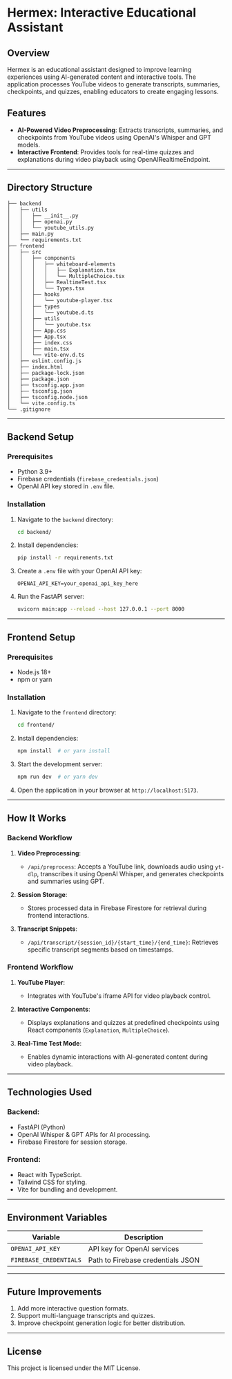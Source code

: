 # Hermex: Interactive Educational Assistant

## Overview

Hermex is an educational assistant designed to improve learning experiences using AI-generated content and interactive tools. The application processes YouTube videos to generate transcripts, summaries, checkpoints, and quizzes, enabling educators to create engaging lessons.

## Features

- **AI-Powered Video Preprocessing**: Extracts transcripts, summaries, and checkpoints from YouTube videos using OpenAI's Whisper and GPT models.
- **Interactive Frontend**: Provides tools for real-time quizzes and explanations during video playback using OpenAIRealtimeEndpoint.

---

## Directory Structure

```
├── backend
│   ├── utils
│   │   ├── __init__.py
│   │   ├── openai.py
│   │   └── youtube_utils.py
│   ├── main.py
│   └── requirements.txt
├── frontend
│   ├── src
│   │   ├── components
│   │   │   ├── whiteboard-elements
│   │   │   │   ├── Explanation.tsx
│   │   │   │   └── MultipleChoice.tsx
│   │   │   ├── RealtimeTest.tsx
│   │   │   └── Types.tsx
│   │   ├── hooks
│   │   │   └── youtube-player.tsx
│   │   ├── types
│   │   │   └── youtube.d.ts
│   │   ├── utils
│   │   │   └── youtube.tsx
│   │   ├── App.css
│   │   ├── App.tsx
│   │   ├── index.css
│   │   ├── main.tsx
│   │   └── vite-env.d.ts
│   ├── eslint.config.js
│   ├── index.html
│   ├── package-lock.json
│   ├── package.json
│   ├── tsconfig.app.json
│   ├── tsconfig.json
│   ├── tsconfig.node.json
│   └── vite.config.ts
└── .gitignore
```

---

## Backend Setup

### Prerequisites

- Python 3.9+
- Firebase credentials (`firebase_credentials.json`)
- OpenAI API key stored in `.env` file.

### Installation

1. Navigate to the `backend` directory:
    ```bash
    cd backend/
    ```

2. Install dependencies:
    ```bash
    pip install -r requirements.txt
    ```

3. Create a `.env` file with your OpenAI API key:
    ```env
    OPENAI_API_KEY=your_openai_api_key_here
    ```

4. Run the FastAPI server:
    ```bash
    uvicorn main:app --reload --host 127.0.0.1 --port 8000
    ```

---

## Frontend Setup

### Prerequisites

- Node.js 18+
- npm or yarn

### Installation

1. Navigate to the `frontend` directory:
    ```bash
    cd frontend/
    ```

2. Install dependencies:
    ```bash
    npm install  # or yarn install
    ```

3. Start the development server:
    ```bash
    npm run dev  # or yarn dev
    ```

4. Open the application in your browser at `http://localhost:5173`.

---

## How It Works

### Backend Workflow

1. **Video Preprocessing**:
    - `/api/preprocess`: Accepts a YouTube link, downloads audio using `yt-dlp`, transcribes it using OpenAI Whisper, and generates checkpoints and summaries using GPT.
    
2. **Session Storage**:
    - Stores processed data in Firebase Firestore for retrieval during frontend interactions.

3. **Transcript Snippets**:
    - `/api/transcript/{session_id}/{start_time}/{end_time}`: Retrieves specific transcript segments based on timestamps.

### Frontend Workflow

1. **YouTube Player**:
    - Integrates with YouTube's iframe API for video playback control.
    
2. **Interactive Components**:
    - Displays explanations and quizzes at predefined checkpoints using React components (`Explanation`, `MultipleChoice`).

3. **Real-Time Test Mode**:
    - Enables dynamic interactions with AI-generated content during video playback.

---

## Technologies Used

### Backend:
- FastAPI (Python)
- OpenAI Whisper & GPT APIs for AI processing.
- Firebase Firestore for session storage.

### Frontend:
- React with TypeScript.
- Tailwind CSS for styling.
- Vite for bundling and development.

---

## Environment Variables

| Variable            | Description                     |
|---------------------|---------------------------------|
| `OPENAI_API_KEY`     | API key for OpenAI services     |
| `FIREBASE_CREDENTIALS` | Path to Firebase credentials JSON |

---

## Future Improvements

1. Add more interactive question formats.
2. Support multi-language transcripts and quizzes.
3. Improve checkpoint generation logic for better distribution.

---

## License

This project is licensed under the MIT License.

